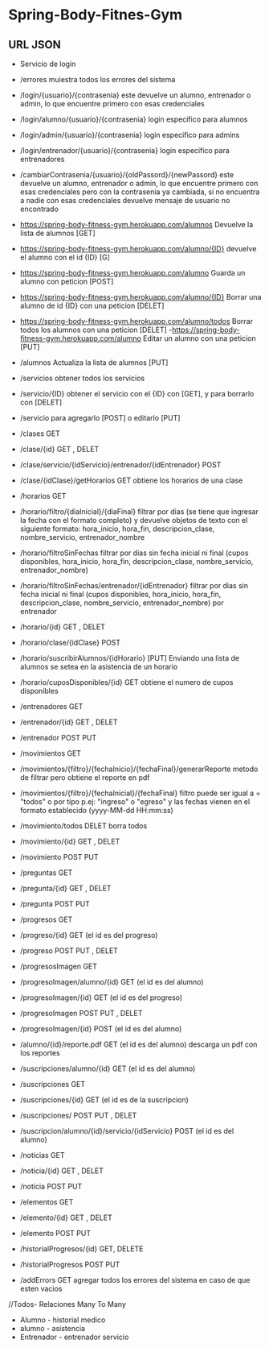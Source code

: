 # Spring-Body-Fitnes-Gym
 
## URL JSON
- Servicio de login

- /errores muiestra todos los errores del sistema

- /login/{usuario}/{contrasenia}   este devuelve un alumno, entrenador o admin, lo que encuentre primero con esas credenciales
- /login/alumno/{usuario}/{contrasenia}   login especifico para alumnos
- /login/admin/{usuario}/{contrasenia}    login especifico para admins
- /login/entrenador/{usuario}/{contrasenia} login especifico para entrenadores

- /cambiarContrasenia/{usuario}/{oldPassord}/{newPassord} este devuelve un alumno, entrenador o admin, lo que encuentre primero con esas credenciales pero con la contrasenia ya cambiada, si no encuentra a nadie con esas credenciales devuelve mensaje de usuario no encontrado

- https://spring-body-fitness-gym.herokuapp.com/alumnos  Devuelve la lista de alumnos [GET]
- https://spring-body-fitness-gym.herokuapp.com/alumno/{ID} devuelve el alumno con el id {ID} [G]
- https://spring-body-fitness-gym.herokuapp.com/alumno Guarda un alumno con peticion [POST]
- https://spring-body-fitness-gym.herokuapp.com/alumno/{ID} Borrar una alumno de id {ID} con una peticion [DELET]
- https://spring-body-fitness-gym.herokuapp.com/alumno/todos Borrar todos los alumnos con una peticion [DELET]
-https://spring-body-fitness-gym.herokuapp.com/alumno Editar un alumno con una peticion [PUT]
- /alumnos Actualiza la lista de alumnos [PUT]

- /servicios obtener todos los servicios
- /servicio/{ID} obtener el servicio con el {ID} con [GET], y para borrarlo con [DELET]
- /servicio para agregarlo [POST] o editarlo [PUT]

- /clases GET
 - /clase/{id} GET , DELET
- /clase/servicio/{idServicio}/entrenador/{idEntrenador} POST 
- /clase/{idClase}/getHorarios GET obtiene los horarios de una clase

- /horarios GET
- /horario/filtro/{diaInicial}/{diaFinal} filtrar por dias (se tiene que ingresar la fecha con el formato completo) y devuelve objetos de texto con el siguiente formato: hora_inicio, hora_fin, descripcion_clase, nombre_servicio, entrenador_nombre
- /horario/filtroSinFechas filtrar por dias sin fecha inicial ni final (cupos disponibles, hora_inicio, hora_fin, descripcion_clase, nombre_servicio, entrenador_nombre)
- /horario/filtroSinFechas/entrenador/{idEntrenador} filtrar por dias sin fecha inicial ni final (cupos disponibles, hora_inicio, hora_fin, descripcion_clase, nombre_servicio, entrenador_nombre) por entrenador
- /horario/{id} GET , DELET
- /horario/clase/{idClase} POST 
- /horario/suscribirAlumnos/{idHorario} [PUT] Enviando una lista de alumnos se setea en la asistencia de un horario
- /horario/cuposDisponibles/{id} GET obtiene el numero de cupos disponibles


- /entrenadores GET
- /entrenador/{id} GET , DELET
- /entrenador POST PUT

- /movimientos GET
- /movimientos/{filtro}/{fechaInicio}/{fechaFinal}/generarReporte metodo de filtrar pero obtiene el reporte en pdf
- /movimientos/{filtro}/{fechaInicial}/{fechaFinal}     filtro puede ser igual a = "todos" o por tipo p.ej: "ingreso" o "egreso" y las fechas vienen en el formato establecido (yyyy-MM-dd HH:mm:ss)
- /movimiento/todos DELET borra todos
- /movimiento/{id} GET , DELET
- /movimiento POST PUT

- /preguntas GET
- /pregunta/{id} GET , DELET
- /pregunta POST PUT

- /progresos GET 
- /progreso/{id} GET  (el id es del progreso)
- /progreso POST PUT , DELET

- /progresosImagen GET
- /progresoImagen/alumno/{id} GET  (el id es del alumno)
- /progresoImagen/{id} GET  (el id es del progreso)
- /progresoImagen POST PUT , DELET
- /progresoImagen/{id} POST   (el id es del alumno)
- /alumno/{id}/reporte.pdf GET (el id es del alumno) descarga un pdf con los reportes

- /suscripciones/alumno/{id} GET  (el id es del alumno)
- /suscripciones GET  
- /suscripciones/{id} GET  (el id es de la suscripcion)
- /suscripciones/ POST PUT , DELET
- /suscripcion/alumno/{id}/servicio/{idServicio} POST   (el id es del alumno)

- /noticias GET
- /noticia/{id} GET , DELET
- /noticia POST PUT

- /elementos GET
- /elemento/{id} GET , DELET
- /elemento POST PUT

- /historialProgresos/{id} GET, DELETE
- /historialProgresos POST PUT

- /addErrors GET agregar todos los errores del sistema en caso de que esten vacios

//Todos-
Relaciones Many To Many
- Alumno - historial medico
- alumno - asistencia
- Entrenador - entrenador servicio



